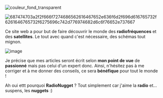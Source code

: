 ![couleur_fond_transparent](https://github.com/radionugget/radionugget/assets/112083511/ada3348a-ace7-4da0-ba47-bbe8af403e69)

![687474703a2f2f666f7274686562616467652e636f6d2f696d616765732f6261646765732f6275696c742d776974682d6c6f76652e737667](https://github.com/radionugget/radionugget/assets/112083511/4b045726-a210-485c-b0e3-f408e6cafa6e)



Ce site web a pour but de faire découvrir le monde des **radiofréquences** et des **satellites**. Le tout avec quand c'est nécessaire, des schémas tout mignon. 

![image](https://github.com/radionugget/radionugget/assets/112083511/1de65452-c40e-4701-8a00-6605794b2522)

Je précise que mes articles seront écrit selon **mon point de vue** de **passionné** mais pas celui d'un expert donc. 
Ainsi, n'hésitez pas à me corriger et à me donner des conseils, ce sera **bénéfique** pour tout le monde ! 

Ah oui ettt pourquoi **RadioNugget** ? Tout simplement car j'aime la **radio** et... suspens, les **nuggets** :) 
